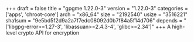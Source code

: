 +++
draft = false
title = "gpgme 1.22.0-3"
version = "1.22.0-3"
categories = ['apps', 'chroot-core']
arch = "x86_64"
size = "2192540"
usize = "3516221"
sha1sum = "9e5bd5f2d9a2a7f7edc08092d0b7f84a5f14d706"
depends = "['libgpg-error>=1.27-3', 'libassuan>=2.4.3-4', 'glibc>=2.34']"
+++
A high-level crypto API for encryption